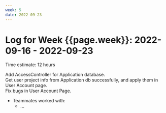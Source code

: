 ```yaml
---
week: 5
date: 2022-09-23
---
```

# Log for Week {{page.week}}: 2022-09-16 - 2022-09-23

Time estimate: 12 hours

Add AccessController for Application database. <br> 
Get user project info from Application db successfully, and apply them in User Account page. <br>
Fix bugs in User Account Page.

- Teammates worked with:
  - ...

